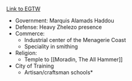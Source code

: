 [Link to EGTW](https://www.dndbeyond.com/sources/egtw/wildemount-gazetteer-menagerie-coast#PortZoon)

* Government: Marquis Alamads Haddou
* Defense: Heavy Zhelezo presence
* Commerce:
	* Industrial center of the Menagerie Coast
	* Speciality in smithing
* Religion:
	* Temple to [[Moradin, The All Hammer]] 
* City of Training
	* Artisan/craftsman schools*